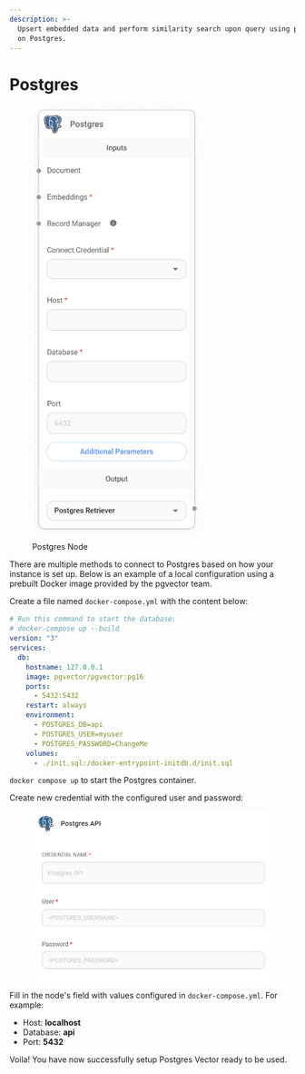 ```yaml
---
description: >-
  Upsert embedded data and perform similarity search upon query using pgvector
  on Postgres.
---
```


# Postgres

<figure><img src="../../../.gitbook/assets/image (163).png" alt="" width="292"><figcaption><p>Postgres Node</p></figcaption></figure>

There are multiple methods to connect to Postgres based on how your instance is set up. Below is an example of a local configuration using a prebuilt Docker image provided by the pgvector team.

Create a file named `docker-compose.yml` with the content below:

```yaml
# Run this command to start the database:
# docker-compose up --build
version: "3"
services:
  db:
    hostname: 127.0.0.1
    image: pgvector/pgvector:pg16
    ports:
      - 5432:5432
    restart: always
    environment:
      - POSTGRES_DB=api
      - POSTGRES_USER=myuser
      - POSTGRES_PASSWORD=ChangeMe
    volumes:
      - ./init.sql:/docker-entrypoint-initdb.d/init.sql
```

`docker compose up` to start the Postgres container.

Create new credential with the configured user and password:

<figure><img src="../../../.gitbook/assets/image (50).png" alt="" width="526"><figcaption></figcaption></figure>

Fill in the node's field with values configured in `docker-compose.yml`. For example:

* Host: **localhost**
* Database: **api**
* Port: **5432**

Voila! You have now successfully setup Postgres Vector ready to be used.
